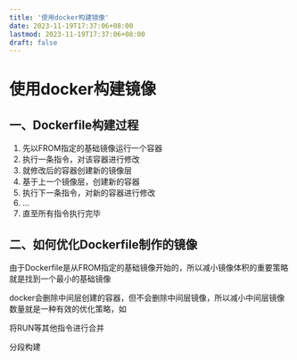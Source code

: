 ```yaml
---
title: '使用docker构建镜像'
date: 2023-11-19T17:37:06+08:00
lastmod: 2023-11-19T17:37:06+08:00
draft: false
---
```

# 使用docker构建镜像

## 一、Dockerfile构建过程
1. 先以FROM指定的基础镜像运行一个容器
2. 执行一条指令，对该容器进行修改
3. 就修改后的容器创建新的镜像层
4. 基于上一个镜像层，创建新的容器
5. 执行下一条指令，对新的容器进行修改
6. ...
7. 直至所有指令执行完毕
## 二、如何优化Dockerfile制作的镜像
由于Dockerfile是从FROM指定的基础镜像开始的，所以减小镜像体积的重要策略就是找到一个最小的基础镜像

docker会删除中间层创建的容器，但不会删除中间层镜像，所以减小中间层镜像数量就是一种有效的优化策略，如

将RUN等其他指令进行合并

分段构建